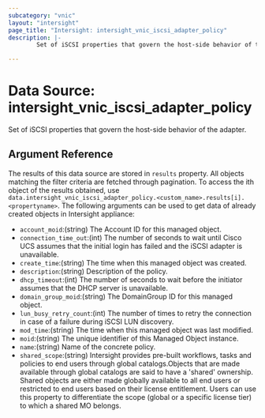 ```yaml
---
subcategory: "vnic"
layout: "intersight"
page_title: "Intersight: intersight_vnic_iscsi_adapter_policy"
description: |-
        Set of iSCSI properties that govern the host-side behavior of the adapter.

---
```


# Data Source: intersight_vnic_iscsi_adapter_policy
Set of iSCSI properties that govern the host-side behavior of the adapter.
## Argument Reference
The results of this data source are stored in `results` property.
All objects matching the filter criteria are fetched through pagination.
To access the ith object of the results obtained, use `data.intersight_vnic_iscsi_adapter_policy.<custom_name>.results[i].<propertyname>`.
The following arguments can be used to get data of already created objects in Intersight appliance:
* `account_moid`:(string) The Account ID for this managed object. 
* `connection_time_out`:(int) The number of seconds to wait until Cisco UCS assumes that the initial login has failed and the iSCSI adapter is unavailable. 
* `create_time`:(string) The time when this managed object was created. 
* `description`:(string) Description of the policy. 
* `dhcp_timeout`:(int) The number of seconds to wait before the initiator assumes that the DHCP server is unavailable. 
* `domain_group_moid`:(string) The DomainGroup ID for this managed object. 
* `lun_busy_retry_count`:(int) The number of times to retry the connection in case of a failure during iSCSI LUN discovery. 
* `mod_time`:(string) The time when this managed object was last modified. 
* `moid`:(string) The unique identifier of this Managed Object instance. 
* `name`:(string) Name of the concrete policy. 
* `shared_scope`:(string) Intersight provides pre-built workflows, tasks and policies to end users through global catalogs.Objects that are made available through global catalogs are said to have a 'shared' ownership. Shared objects are either made globally available to all end users or restricted to end users based on their license entitlement. Users can use this property to differentiate the scope (global or a specific license tier) to which a shared MO belongs. 
 
